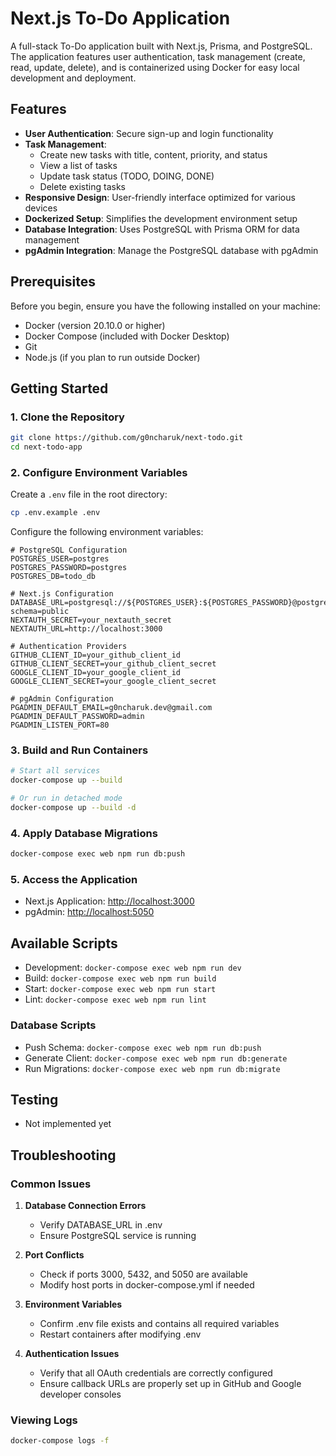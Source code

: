 # Next.js To-Do Application

A full-stack To-Do application built with Next.js, Prisma, and PostgreSQL. The application features user authentication, task management (create, read, update, delete), and is containerized using Docker for easy local development and deployment.

## Features

-   **User Authentication**: Secure sign-up and login functionality
-   **Task Management**:
    -   Create new tasks with title, content, priority, and status
    -   View a list of tasks
    -   Update task status (TODO, DOING, DONE)
    -   Delete existing tasks
-   **Responsive Design**: User-friendly interface optimized for various devices
-   **Dockerized Setup**: Simplifies the development environment setup
-   **Database Integration**: Uses PostgreSQL with Prisma ORM for data management
-   **pgAdmin Integration**: Manage the PostgreSQL database with pgAdmin

## Prerequisites

Before you begin, ensure you have the following installed on your machine:

-   Docker (version 20.10.0 or higher)
-   Docker Compose (included with Docker Desktop)
-   Git
-   Node.js (if you plan to run outside Docker)

## Getting Started

### 1. Clone the Repository

```bash
git clone https://github.com/g0ncharuk/next-todo.git
cd next-todo-app
```

### 2. Configure Environment Variables

Create a `.env` file in the root directory:

```bash
cp .env.example .env
```

Configure the following environment variables:

```env
# PostgreSQL Configuration
POSTGRES_USER=postgres
POSTGRES_PASSWORD=postgres
POSTGRES_DB=todo_db

# Next.js Configuration
DATABASE_URL=postgresql://${POSTGRES_USER}:${POSTGRES_PASSWORD}@postgres:5432/${POSTGRES_DB}?schema=public
NEXTAUTH_SECRET=your_nextauth_secret
NEXTAUTH_URL=http://localhost:3000

# Authentication Providers
GITHUB_CLIENT_ID=your_github_client_id
GITHUB_CLIENT_SECRET=your_github_client_secret
GOOGLE_CLIENT_ID=your_google_client_id
GOOGLE_CLIENT_SECRET=your_google_client_secret

# pgAdmin Configuration
PGADMIN_DEFAULT_EMAIL=g0ncharuk.dev@gmail.com
PGADMIN_DEFAULT_PASSWORD=admin
PGADMIN_LISTEN_PORT=80
```

### 3. Build and Run Containers

```bash
# Start all services
docker-compose up --build

# Or run in detached mode
docker-compose up --build -d
```

### 4. Apply Database Migrations

```bash
docker-compose exec web npm run db:push
```

### 5. Access the Application

-   Next.js Application: [http://localhost:3000](http://localhost:3000)
-   pgAdmin: [http://localhost:5050](http://localhost:5050)

## Available Scripts

-   Development: `docker-compose exec web npm run dev`
-   Build: `docker-compose exec web npm run build`
-   Start: `docker-compose exec web npm run start`
-   Lint: `docker-compose exec web npm run lint`

### Database Scripts

-   Push Schema: `docker-compose exec web npm run db:push`
-   Generate Client: `docker-compose exec web npm run db:generate`
-   Run Migrations: `docker-compose exec web npm run db:migrate`

## Testing

-   Not implemented yet

## Troubleshooting

### Common Issues

1. **Database Connection Errors**

    - Verify DATABASE_URL in .env
    - Ensure PostgreSQL service is running

2. **Port Conflicts**

    - Check if ports 3000, 5432, and 5050 are available
    - Modify host ports in docker-compose.yml if needed

3. **Environment Variables**

    - Confirm .env file exists and contains all required variables
    - Restart containers after modifying .env

4. **Authentication Issues**
    - Verify that all OAuth credentials are correctly configured
    - Ensure callback URLs are properly set up in GitHub and Google developer consoles

### Viewing Logs

```bash
docker-compose logs -f
```
